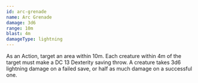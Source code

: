 ```yaml
---
id: arc-grenade
name: Arc Grenade
damage: 3d6
range: 10m
blast: 4m
damageType: lightning
---
```

As an Action, target an area within 10m. Each creature within 4m of the target must make a DC 13 Dexterity saving throw.
A creature takes 3d6 lightning damage on a failed save, or half as much damage on a successful one.